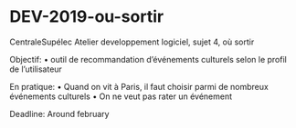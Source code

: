 # DEV-2019-ou-sortir
CentraleSupélec Atelier developpement logiciel, sujet 4, où sortir

Objectif: 
• outil de recommandation d’événements culturels selon le profil de l’utilisateur

En pratique:
• Quand on vit à Paris, il faut choisir parmi de nombreux événements
culturels
• On ne veut pas rater un événement

Deadline:
  Around february
